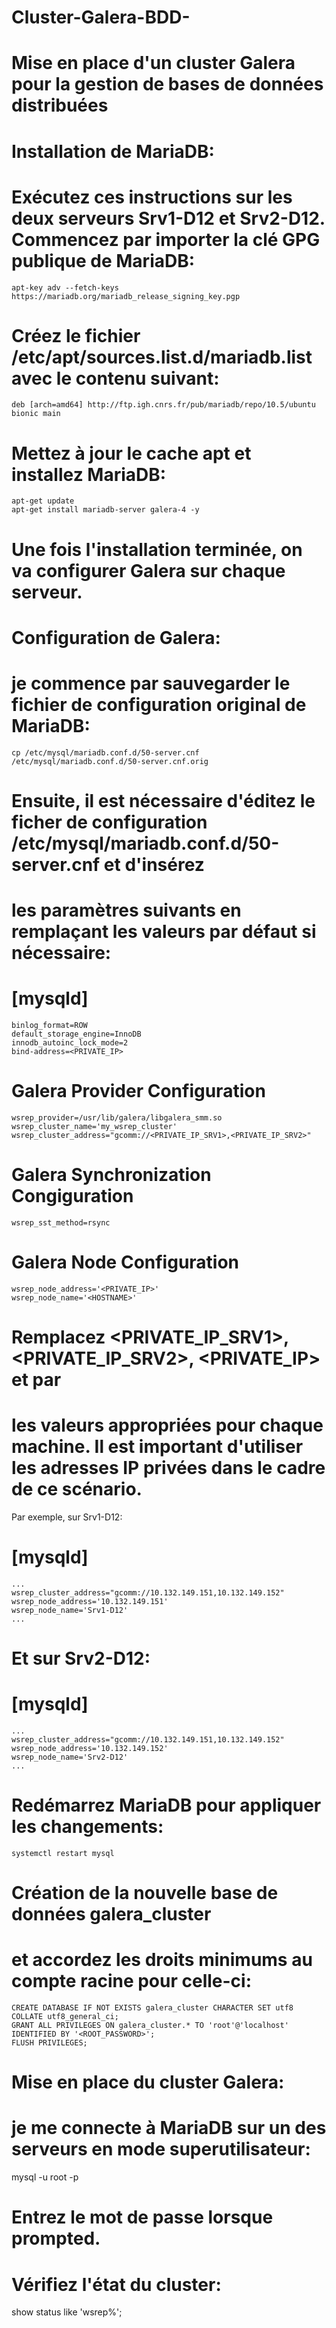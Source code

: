# Cluster-Galera-BDD-
# Mise en place d'un cluster Galera pour la gestion de bases de données distribuées

# Installation de MariaDB:
# Exécutez ces instructions sur les deux serveurs Srv1-D12 et Srv2-D12. Commencez par importer la clé GPG publique de MariaDB:

    apt-key adv --fetch-keys https://mariadb.org/mariadb_release_signing_key.pgp

# Créez le fichier /etc/apt/sources.list.d/mariadb.list avec le contenu suivant:

    deb [arch=amd64] http://ftp.igh.cnrs.fr/pub/mariadb/repo/10.5/ubuntu bionic main

# Mettez à jour le cache apt et installez MariaDB:

    apt-get update
    apt-get install mariadb-server galera-4 -y

# Une fois l'installation terminée, on va configurer Galera sur chaque serveur.

# Configuration de Galera:
# je commence par sauvegarder le fichier de configuration original de MariaDB:

    cp /etc/mysql/mariadb.conf.d/50-server.cnf /etc/mysql/mariadb.conf.d/50-server.cnf.orig

# Ensuite, il est nécessaire d'éditez le ficher de configuration /etc/mysql/mariadb.conf.d/50-server.cnf et d'insérez 
# les paramètres suivants en remplaçant les valeurs par défaut si nécessaire:

 # [mysqld]
    binlog_format=ROW
    default_storage_engine=InnoDB
    innodb_autoinc_lock_mode=2
    bind-address=<PRIVATE_IP>

# Galera Provider Configuration
    wsrep_provider=/usr/lib/galera/libgalera_smm.so
    wsrep_cluster_name='my_wsrep_cluster'
    wsrep_cluster_address="gcomm://<PRIVATE_IP_SRV1>,<PRIVATE_IP_SRV2>"

# Galera Synchronization Congiguration
    wsrep_sst_method=rsync

# Galera Node Configuration
    wsrep_node_address='<PRIVATE_IP>'
    wsrep_node_name='<HOSTNAME>'
# Remplacez <PRIVATE_IP_SRV1>, <PRIVATE_IP_SRV2>, <PRIVATE_IP> et <HOSTNAME> par 
# les valeurs appropriées pour chaque machine. Il est important d'utiliser les adresses IP privées dans le cadre de ce scénario.

Par exemple, sur Srv1-D12:

# [mysqld]
    ...
    wsrep_cluster_address="gcomm://10.132.149.151,10.132.149.152"
    wsrep_node_address='10.132.149.151'
    wsrep_node_name='Srv1-D12'
    ...

# Et sur Srv2-D12:

# [mysqld]
    ...
    wsrep_cluster_address="gcomm://10.132.149.151,10.132.149.152"
    wsrep_node_address='10.132.149.152'
    wsrep_node_name='Srv2-D12'
    ...

# Redémarrez MariaDB pour appliquer les changements:

    systemctl restart mysql

# Création de la nouvelle base de données galera_cluster 
# et accordez les droits minimums au compte racine pour celle-ci:

    CREATE DATABASE IF NOT EXISTS galera_cluster CHARACTER SET utf8 COLLATE utf8_general_ci;
    GRANT ALL PRIVILEGES ON galera_cluster.* TO 'root'@'localhost' IDENTIFIED BY '<ROOT_PASSWORD>';
    FLUSH PRIVILEGES;

# Mise en place du cluster Galera:
# je me connecte à MariaDB sur un des serveurs en mode superutilisateur:

mysql -u root -p

# Entrez le mot de passe lorsque prompted.

# Vérifiez l'état du cluster:

show status like 'wsrep%';
